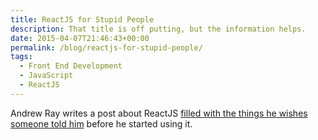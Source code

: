 ```yaml
---
title: ReactJS for Stupid People
description: That title is off putting, but the information helps.
date: 2015-04-07T21:46:43+00:00
permalink: /blog/reactjs-for-stupid-people/
tags:
  - Front End Development
  - JavaScript
  - ReactJS
---
```


Andrew Ray writes a post about ReactJS [filled with the things he wishes someone told him](http://blog.andrewray.me/reactjs-for-stupid-people/) before he started using it.
